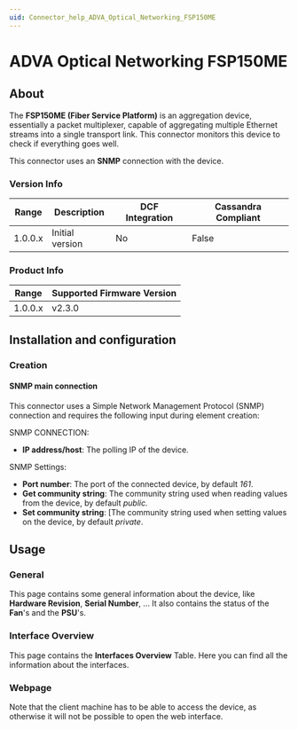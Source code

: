 ```yaml
---
uid: Connector_help_ADVA_Optical_Networking_FSP150ME
---
```


# ADVA Optical Networking FSP150ME

## About

The **FSP150ME (Fiber Service Platform)** is an aggregation device, essentially a packet multiplexer, capable of aggregating multiple Ethernet streams into a single transport link. This connector monitors this device to check if everything goes well.

This connector uses an **SNMP** connection with the device.

### Version Info

| Range | Description | DCF Integration | Cassandra Compliant |
|------------------|-----------------|---------------------|-------------------------|
| 1.0.0.x          | Initial version | No                  | False                   |

### Product Info

| Range | Supported Firmware Version |
|------------------|-----------------------------|
| 1.0.0.x          | v2.3.0                      |

## Installation and configuration

### Creation

#### SNMP main connection

This connector uses a Simple Network Management Protocol (SNMP) connection and requires the following input during element creation:

SNMP CONNECTION:

- **IP address/host**: The polling IP of the device.

SNMP Settings:

- **Port number**: The port of the connected device, by default *161*.
- **Get community string**: The community string used when reading values from the device, by default *public.*
- **Set community string**: \[The community string used when setting values on the device, by default *private*.

## Usage

### General

This page contains some general information about the device, like **Hardware Revision**, **Serial Number**, ... It also contains the status of the **Fan**'s and the **PSU**'s.

### Interface Overview

This page contains the **Interfaces Overview** Table. Here you can find all the information about the interfaces.

### Webpage

Note that the client machine has to be able to access the device, as otherwise it will not be possible to open the web interface.
